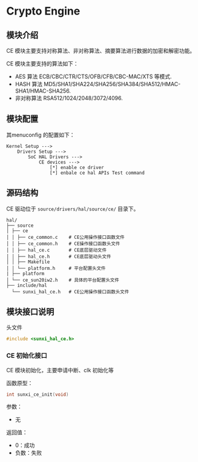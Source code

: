 # Crypto Engine

## 模块介绍

CE 模块主要支持对称算法、非对称算法、摘要算法进行数据的加密和解密功能。

CE 模块主要支持的算法如下：

- AES 算法 ECB/CBC/CTR/CTS/OFB/CFB/CBC-MAC/XTS 等模式.
- HASH 算法 MD5/SHA1/SHA224/SHA256/SHA384/SHA512/HMAC-SHA1/HMAC-SHA256.
- 非对称算法 RSA512/1024/2048/3072/4096.

## 模块配置

其menuconfig 的配置如下：

```shell
Kernel Setup --->
    Drivers Setup --->
        SoC HAL Drivers --->
            CE devices --->
                [*] enable ce driver
                [*] enbale ce hal APIs Test command
```

## 源码结构

CE 驱动位于 `source/drivers/hal/source/ce/` 目录下。

```
hal/
├── source
│ ├── ce
│ │ ├── ce_common.c    # CE公用操作接口函数文件
│ │ ├── ce_common.h    # CE操作接口函数头文件
│ │ ├── hal_ce.c       # CE底层驱动文件
│ │ ├── hal_ce.h       # CE底层驱动头文件
│ │ ├── Makefile
│ │ └── platform.h     # 平台配置头文件
| ├── platform
│ └── ce_sun20iw2.h    # 具体的平台配置头文件
├── include/hal
  └── sunxi_hal_ce.h   # CE公用操作接口函数头文件
```

## 模块接口说明

头文件

```c
#include <sunxi_hal_ce.h>
```

### CE 初始化接口

CE 模块初始化，主要申请中断、clk 初始化等

函数原型：

```c
int sunxi_ce_init(void)
```

参数：

- 无

返回值：

- 0：成功
- 负数：失败